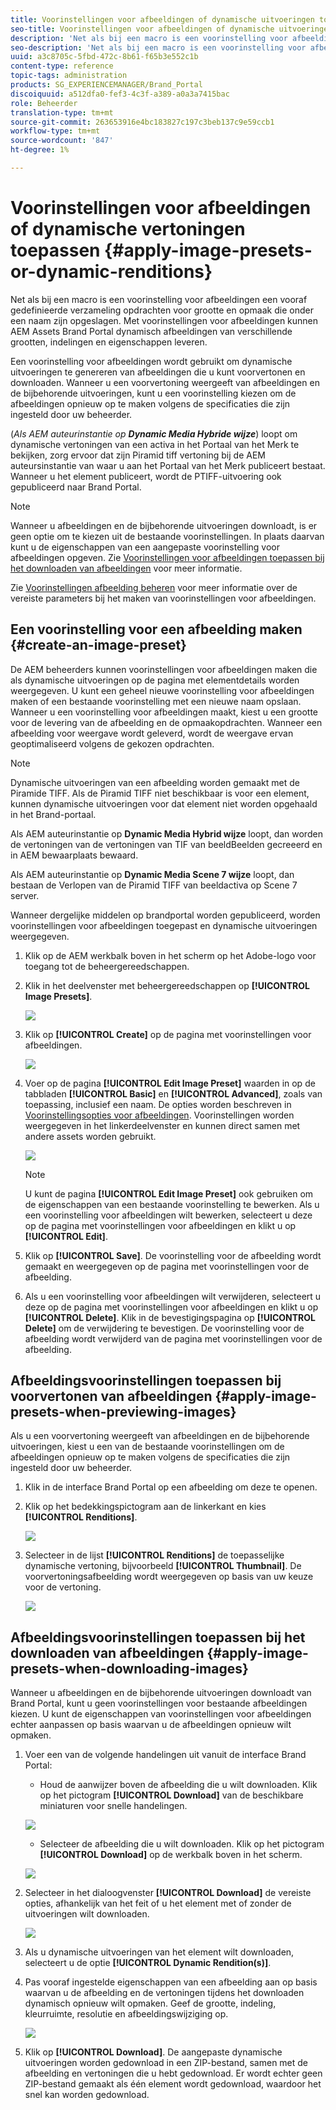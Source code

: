 ```yaml
---
title: Voorinstellingen voor afbeeldingen of dynamische uitvoeringen toepassen
seo-title: Voorinstellingen voor afbeeldingen of dynamische uitvoeringen toepassen
description: 'Net als bij een macro is een voorinstelling voor afbeeldingen een vooraf gedefinieerde verzameling opdrachten voor grootte en opmaak die onder een naam zijn opgeslagen. Met voorinstellingen voor afbeeldingen kunnen AEM Assets Brand Portal dynamisch afbeeldingen van verschillende grootten, indelingen en eigenschappen leveren. '
seo-description: 'Net als bij een macro is een voorinstelling voor afbeeldingen een vooraf gedefinieerde verzameling opdrachten voor grootte en opmaak die onder een naam zijn opgeslagen. Met voorinstellingen voor afbeeldingen kunnen AEM Assets Brand Portal dynamisch afbeeldingen van verschillende grootten, indelingen en eigenschappen leveren. '
uuid: a3c8705c-5fbd-472c-8b61-f65b3e552c1b
content-type: reference
topic-tags: administration
products: SG_EXPERIENCEMANAGER/Brand_Portal
discoiquuid: a512dfa0-fef3-4c3f-a389-a0a3a7415bac
role: Beheerder
translation-type: tm+mt
source-git-commit: 263653916e4bc183827c197c3beb137c9e59ccb1
workflow-type: tm+mt
source-wordcount: '847'
ht-degree: 1%

---
```



# Voorinstellingen voor afbeeldingen of dynamische vertoningen toepassen {#apply-image-presets-or-dynamic-renditions}

Net als bij een macro is een voorinstelling voor afbeeldingen een vooraf gedefinieerde verzameling opdrachten voor grootte en opmaak die onder een naam zijn opgeslagen. Met voorinstellingen voor afbeeldingen kunnen AEM Assets Brand Portal dynamisch afbeeldingen van verschillende grootten, indelingen en eigenschappen leveren.

Een voorinstelling voor afbeeldingen wordt gebruikt om dynamische uitvoeringen te genereren van afbeeldingen die u kunt voorvertonen en downloaden. Wanneer u een voorvertoning weergeeft van afbeeldingen en de bijbehorende uitvoeringen, kunt u een voorinstelling kiezen om de afbeeldingen opnieuw op te maken volgens de specificaties die zijn ingesteld door uw beheerder.

(*Als AEM auteurinstantie op **Dynamic Media Hybride wijze***) loopt om dynamische vertoningen van een activa in het Portaal van het Merk te bekijken, zorg ervoor dat zijn Piramid tiff vertoning bij de AEM auteursinstantie van waar u aan het Portaal van het Merk publiceert bestaat. Wanneer u het element publiceert, wordt de PTIFF-uitvoering ook gepubliceerd naar Brand Portal.

>[!NOTE]
>
>Wanneer u afbeeldingen en de bijbehorende uitvoeringen downloadt, is er geen optie om te kiezen uit de bestaande voorinstellingen. In plaats daarvan kunt u de eigenschappen van een aangepaste voorinstelling voor afbeeldingen opgeven. Zie [Voorinstellingen voor afbeeldingen toepassen bij het downloaden van afbeeldingen](../using/brand-portal-image-presets.md#main-pars-text-1403412644) voor meer informatie.


Zie [Voorinstellingen afbeelding beheren](https://docs.adobe.com/docs/en/AEM/6-0/administer/integration/dynamic-media/image-presets.html) voor meer informatie over de vereiste parameters bij het maken van voorinstellingen voor afbeeldingen.

## Een voorinstelling voor een afbeelding maken {#create-an-image-preset}

De AEM beheerders kunnen voorinstellingen voor afbeeldingen maken die als dynamische uitvoeringen op de pagina met elementdetails worden weergegeven. U kunt een geheel nieuwe voorinstelling voor afbeeldingen maken of een bestaande voorinstelling met een nieuwe naam opslaan. Wanneer u een voorinstelling voor afbeeldingen maakt, kiest u een grootte voor de levering van de afbeelding en de opmaakopdrachten. Wanneer een afbeelding voor weergave wordt geleverd, wordt de weergave ervan geoptimaliseerd volgens de gekozen opdrachten.

>[!NOTE]
>
>Dynamische uitvoeringen van een afbeelding worden gemaakt met de Piramide TIFF. Als de Piramid TIFF niet beschikbaar is voor een element, kunnen dynamische uitvoeringen voor dat element niet worden opgehaald in het Brand-portaal.
>
>Als AEM auteurinstantie op **Dynamic Media Hybrid wijze** loopt, dan worden de vertoningen van de vertoningen van TIF van beeldBeelden gecreeerd en in AEM bewaarplaats bewaard.
>
>Als AEM auteurinstantie op **Dynamic Media Scene 7 wijze** loopt, dan bestaan de Verlopen van de Piramid TIFF van beeldactiva op Scene 7 server.
>
>Wanneer dergelijke middelen op brandportal worden gepubliceerd, worden voorinstellingen voor afbeeldingen toegepast en dynamische uitvoeringen weergegeven.


1. Klik op de AEM werkbalk boven in het scherm op het Adobe-logo voor toegang tot de beheergereedschappen.

1. Klik in het deelvenster met beheergereedschappen op **[!UICONTROL Image Presets]**.

   ![](assets/admin-tools-panel-4.png)

1. Klik op **[!UICONTROL Create]** op de pagina met voorinstellingen voor afbeeldingen.

   ![](assets/image_preset_homepage.png)

1. Voer op de pagina **[!UICONTROL Edit Image Preset]** waarden in op de tabbladen **[!UICONTROL Basic]** en **[!UICONTROL Advanced]**, zoals van toepassing, inclusief een naam. De opties worden beschreven in [Voorinstellingsopties voor afbeeldingen](https://docs.adobe.com/docs/en/AEM/6-0/administer/integration/dynamic-media/image-presets.html#Image%20preset%20options). Voorinstellingen worden weergegeven in het linkerdeelvenster en kunnen direct samen met andere assets worden gebruikt.

   ![](assets/image_preset_create.png)

   >[!NOTE]
   >
   >U kunt de pagina **[!UICONTROL Edit Image Preset]** ook gebruiken om de eigenschappen van een bestaande voorinstelling te bewerken. Als u een voorinstelling voor afbeeldingen wilt bewerken, selecteert u deze op de pagina met voorinstellingen voor afbeeldingen en klikt u op **[!UICONTROL Edit]**.

1. Klik op **[!UICONTROL Save]**. De voorinstelling voor de afbeelding wordt gemaakt en weergegeven op de pagina met voorinstellingen voor de afbeelding.
1. Als u een voorinstelling voor afbeeldingen wilt verwijderen, selecteert u deze op de pagina met voorinstellingen voor afbeeldingen en klikt u op **[!UICONTROL Delete]**. Klik in de bevestigingspagina op **[!UICONTROL Delete]** om de verwijdering te bevestigen. De voorinstelling voor de afbeelding wordt verwijderd van de pagina met voorinstellingen voor de afbeelding.

## Afbeeldingsvoorinstellingen toepassen bij voorvertonen van afbeeldingen {#apply-image-presets-when-previewing-images}

Als u een voorvertoning weergeeft van afbeeldingen en de bijbehorende uitvoeringen, kiest u een van de bestaande voorinstellingen om de afbeeldingen opnieuw op te maken volgens de specificaties die zijn ingesteld door uw beheerder.

1. Klik in de interface Brand Portal op een afbeelding om deze te openen.
1. Klik op het bedekkingspictogram aan de linkerkant en kies **[!UICONTROL Renditions]**.

   ![](assets/image-preset-previewrenditions.png)

1. Selecteer in de lijst **[!UICONTROL Renditions]** de toepasselijke dynamische vertoning, bijvoorbeeld **[!UICONTROL Thumbnail]**. De voorvertoningsafbeelding wordt weergegeven op basis van uw keuze voor de vertoning.

   ![](assets/image-preset-previewrenditionthumbnail.png)

## Afbeeldingsvoorinstellingen toepassen bij het downloaden van afbeeldingen {#apply-image-presets-when-downloading-images}

Wanneer u afbeeldingen en de bijbehorende uitvoeringen downloadt van Brand Portal, kunt u geen voorinstellingen voor bestaande afbeeldingen kiezen. U kunt de eigenschappen van voorinstellingen voor afbeeldingen echter aanpassen op basis waarvan u de afbeeldingen opnieuw wilt opmaken.

1. Voer een van de volgende handelingen uit vanuit de interface Brand Portal:

   * Houd de aanwijzer boven de afbeelding die u wilt downloaden. Klik op het pictogram **[!UICONTROL Download]** van de beschikbare miniaturen voor snelle handelingen.

   ![](assets/downloadsingleasset.png)

   * Selecteer de afbeelding die u wilt downloaden. Klik op het pictogram **[!UICONTROL Download]** op de werkbalk boven in het scherm.

   ![](assets/downloadassets.png)

1. Selecteer in het dialoogvenster **[!UICONTROL Download]** de vereiste opties, afhankelijk van het feit of u het element met of zonder de uitvoeringen wilt downloaden.

   ![](assets/donload-assets-dialog.png)

1. Als u dynamische uitvoeringen van het element wilt downloaden, selecteert u de optie **[!UICONTROL Dynamic Rendition(s)]**.
1. Pas vooraf ingestelde eigenschappen van een afbeelding aan op basis waarvan u de afbeelding en de vertoningen tijdens het downloaden dynamisch opnieuw wilt opmaken. Geef de grootte, indeling, kleurruimte, resolutie en afbeeldingswijziging op.

   ![](assets/dynamicrenditions.png)

1. Klik op **[!UICONTROL Download]**. De aangepaste dynamische uitvoeringen worden gedownload in een ZIP-bestand, samen met de afbeelding en vertoningen die u hebt gedownload. Er wordt echter geen ZIP-bestand gemaakt als één element wordt gedownload, waardoor het snel kan worden gedownload.
